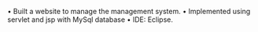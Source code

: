 • Built a website to manage the management system.
• Implemented using servlet and jsp with MySql database
• IDE: Eclipse.
